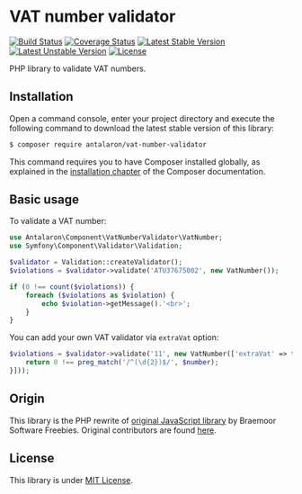 VAT number validator
====================

[![Build Status](https://travis-ci.org/antalaron/vat-number-validator.svg?branch=master)](https://travis-ci.org/antalaron/vat-number-validator) [![Coverage Status](https://coveralls.io/repos/github/antalaron/vat-number-validator/badge.svg)](https://coveralls.io/github/antalaron/vat-number-validator?branch=master) [![Latest Stable Version](https://poser.pugx.org/antalaron/vat-number-validator/v/stable)](https://packagist.org/packages/antalaron/vat-number-validator) [![Latest Unstable Version](https://poser.pugx.org/antalaron/vat-number-validator/v/unstable)](https://packagist.org/packages/antalaron/vat-number-validator) [![License](https://poser.pugx.org/antalaron/vat-number-validator/license)](https://packagist.org/packages/antalaron/vat-number-validator)

PHP library to validate VAT numbers.

Installation
------------

Open a command console, enter your project directory and execute the
following command to download the latest stable version of this library:

```bash
$ composer require antalaron/vat-number-validator
```

This command requires you to have Composer installed globally, as explained
in the [installation chapter](https://getcomposer.org/doc/00-intro.md)
of the Composer documentation.

Basic usage
-----------

To validate a VAT number:

```php
use Antalaron\Component\VatNumberValidator\VatNumber;
use Symfony\Component\Validator\Validation;

$validator = Validation::createValidator();
$violations = $validator->validate('ATU37675002', new VatNumber());

if (0 !== count($violations)) {
    foreach ($violations as $violation) {
        echo $violation->getMessage().'<br>';
    }
}
```

You can add your own VAT validator via `extraVat` option:

```php
$violations = $validator->validate('11', new VatNumber(['extraVat' => function ($number) {
    return 0 !== preg_match('/^(\d{2})$/', $number);
}]));
```

Origin
------

This library is the PHP rewrite of [original JavaScript library](http://www.braemoor.co.uk/software/vat.shtml) by Braemoor Software
Freebies. Original contributors are found [here](http://www.braemoor.co.uk/software/vatupdates.shtml).

License
-------

This library is under [MIT License](http://opensource.org/licenses/mit-license.php).
